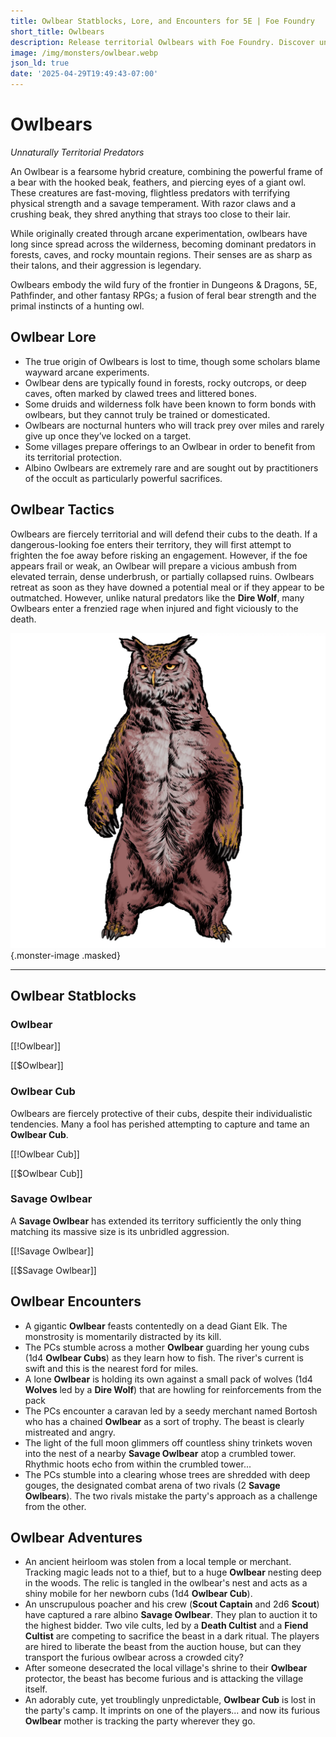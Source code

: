 ```yaml
---
title: Owlbear Statblocks, Lore, and Encounters for 5E | Foe Foundry
short_title: Owlbears
description: Release territorial Owlbears with Foe Foundry. Discover unique Owlbear statblocks, interesting powers, and exciting lore for your 5E campaign.
image: /img/monsters/owlbear.webp
json_ld: true
date: '2025-04-29T19:49:43-07:00'
---
```

# Owlbears

*Unnaturally Territorial Predators*

An Owlbear is a fearsome hybrid creature, combining the powerful frame of a bear with the hooked beak, feathers, and piercing eyes of a giant owl. These creatures are fast-moving, flightless predators with terrifying physical strength and a savage temperament. With razor claws and a crushing beak, they shred anything that strays too close to their lair.

While originally created through arcane experimentation, owlbears have long since spread across the wilderness, becoming dominant predators in forests, caves, and rocky mountain regions. Their senses are as sharp as their talons, and their aggression is legendary.

Owlbears embody the wild fury of the frontier in Dungeons & Dragons, 5E, Pathfinder, and other fantasy RPGs; a fusion of feral bear strength and the primal instincts of a hunting owl.

## Owlbear Lore

- The true origin of Owlbears is lost to time, though some scholars blame wayward arcane experiments.
- Owlbear dens are typically found in forests, rocky outcrops, or deep caves, often marked by clawed trees and littered bones.
- Some druids and wilderness folk have been known to form bonds with owlbears, but they cannot truly be trained or domesticated.
- Owlbears are nocturnal hunters who will track prey over miles and rarely give up once they’ve locked on a target.
- Some villages prepare offerings to an Owlbear in order to benefit from its territorial protection.
- Albino Owlbears are extremely rare and are sought out by practitioners of the occult as particularly powerful sacrifices.

## Owlbear Tactics

Owlbears are fiercely territorial and will defend their cubs to the death. If a dangerous-looking foe enters their territory, they will first attempt to frighten the foe away before risking an engagement. However, if the foe appears frail or weak, an Owlbear will prepare a vicious ambush from elevated terrain, dense underbrush, or partially collapsed ruins. Owlbears retreat as soon as they have downed a potential meal or if they appear to be outmatched. However, unlike natural predators like the **Dire Wolf**, many Owlbears enter a frenzied rage when injured and fight viciously to the death.

![An owlbear stands threateningly on its hind legs](../img/monsters/owlbear.webp){.monster-image .masked}

---

## Owlbear Statblocks

### Owlbear

[[!Owlbear]]

[[$Owlbear]]

### Owlbear Cub

Owlbears are fiercely protective of their cubs, despite their individualistic tendencies. Many a fool has perished attempting to capture and tame an **Owlbear Cub**.

[[!Owlbear Cub]]

[[$Owlbear Cub]]

### Savage Owlbear

A **Savage Owlbear** has extended its territory sufficiently the only thing matching its massive size is its unbridled aggression.

[[!Savage Owlbear]]

[[$Savage Owlbear]]

## Owlbear Encounters

- A gigantic **Owlbear** feasts contentedly on a dead Giant Elk. The monstrosity is momentarily distracted by its kill.
- The PCs stumble across a mother **Owlbear** guarding her young cubs (1d4 **Owlbear Cubs**) as they learn how to fish. The river's current is swift and this is the nearest ford for miles.
- A lone **Owlbear** is holding its own against a small pack of wolves (1d4 **Wolves** led by a **Dire Wolf**) that are howling for reinforcements from the pack
- The PCs encounter a caravan led by a seedy merchant named Bortosh who has a chained **Owlbear** as a sort of trophy. The beast is clearly mistreated and angry.
- The light of the full moon glimmers off countless shiny trinkets woven into the nest of a nearby **Savage Owlbear** atop a crumbled tower. Rhythmic hoots echo from within the crumbled tower...
- The PCs stumble into a clearing whose trees are shredded with deep gouges, the designated combat arena of two rivals (2 **Savage Owlbears**). The two rivals mistake the party's approach as a challenge from the other.

## Owlbear Adventures

- An ancient heirloom was stolen from a local temple or merchant. Tracking magic leads not to a thief, but to a huge **Owlbear** nesting deep in the woods. The relic is tangled in the owlbear's nest and acts as a shiny mobile for her newborn cubs (1d4 **Owlbear Cub**).
- An unscrupulous poacher and his crew (**Scout Captain** and 2d6 **Scout**) have captured a rare albino **Savage Owlbear**. They plan to auction it to the highest bidder. Two vile cults, led by a **Death Cultist** and a **Fiend Cultist** are competing to sacrifice the beast in a dark ritual. The players are hired to liberate the beast from the auction house, but can they transport the furious owlbear across a crowded city?
- After someone desecrated the local village's shrine to their **Owlbear** protector, the beast has become furious and is attacking the village itself.
- An adorably cute, yet troublingly unpredictable, **Owlbear Cub** is lost in the party's camp. It imprints on one of the players... and now its furious **Owlbear** mother is tracking the party wherever they go.